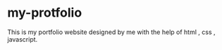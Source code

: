 # my-protfolio
This is my portfolio website designed by me with the help of html , css , javascript. 





